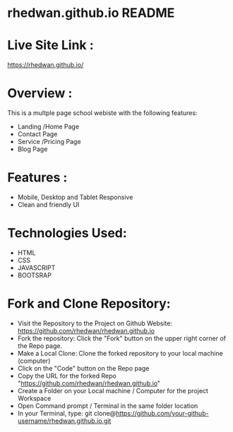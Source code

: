 # rhedwan.github.io README

# **Live Site Link :**
https://rhedwan.github.io/

# **Overview :**
This is a multple page school webiste with the  following features:
- Landing /Home Page 
- Contact Page
- Service /Pricing Page
- Blog Page


# **Features :**
- Mobile, Desktop and Tablet Responsive
- Clean and friendly UI


# **Technologies Used:**
- HTML 
- CSS
- JAVASCRIPT 
- BOOTSRAP 

# **Fork and Clone Repository:**
- Visit the Repository to the Project on Github Website: https://github.com/rhedwan/rhedwan.github.io
- Fork the repository: Click the "Fork" button on the upper right corner of the Repo page.
- Make a Local Clone: Clone the forked repository to your local machine (computer)
- Click on the "Code" button on the Repo page
- Copy the URL for the forked Repo "https://github.com/rhedwan/rhedwan.github.io"
- Create a Folder on your Local machine / Computer for the project Workspace
- Open Command prompt / Terminal in the same folder location
- In your Terminal, type: git clone@https://github.com/your-github-username/rhedwan.github.io.git

